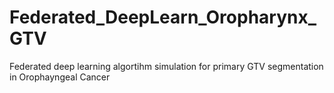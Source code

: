 # Federated_DeepLearn_Oropharynx_GTV
Federated deep learning algortihm simulation for primary GTV segmentation in Orophayngeal Cancer
